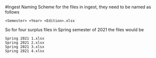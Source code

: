 #Ingest Naming Scheme
for the files in ingest, they need to be named as follows

```<Semester> <Year> <Edition>.xlsx```

So for four surplus files in Spring semester of 2021 the files would be
```
Spring 2021 1.xlsx
Spring 2021 2.xlsx
Spring 2021 3.xlsx
Spring 2021 4.xlsx
```